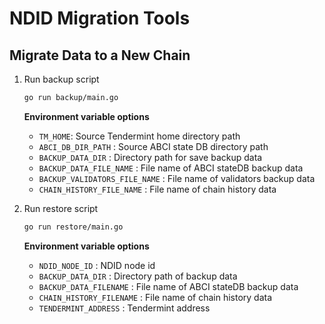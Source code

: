 # NDID Migration Tools

## Migrate Data to a New Chain

1. Run backup script

   ```sh
   go run backup/main.go
   ```

   **Environment variable options**

   - `TM_HOME`: Source Tendermint home directory path
   - `ABCI_DB_DIR_PATH` : Source ABCI state DB directory path
   - `BACKUP_DATA_DIR` : Directory path for save backup data
   - `BACKUP_DATA_FILE_NAME` : File name of ABCI stateDB backup data
   - `BACKUP_VALIDATORS_FILE_NAME` : File name of validators backup data
   - `CHAIN_HISTORY_FILE_NAME` : File name of chain history data

2. Run restore script

   ```sh
   go run restore/main.go
   ```

   **Environment variable options**

   - `NDID_NODE_ID` : NDID node id
   - `BACKUP_DATA_DIR` : Directory path of backup data
   - `BACKUP_DATA_FILENAME` : File name of ABCI stateDB backup data
   - `CHAIN_HISTORY_FILENAME` : File name of chain history data
   - `TENDERMINT_ADDRESS` : Tendermint address
